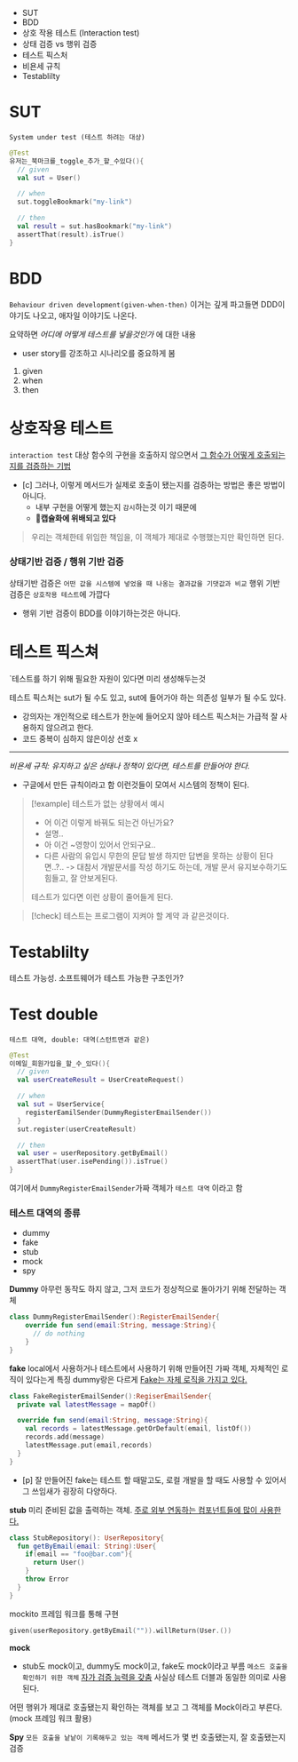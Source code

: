 - SUT
- BDD
- 상호 작용 테스트 (Interaction test)
- 상태 검증 vs 행위 검증
- 테스트 픽스처
- 비욘세 규칙
- Testablilty

# SUT
`System under test (테스트 하려는 대상)`

```kotlin
@Test
유저는_북마크를_toggle_추가_할_수있다(){
  // given
  val sut = User()

  // when
  sut.toggleBookmark("my-link")

  // then
  val result = sut.hasBookmark("my-link")
  assertThat(result).isTrue()
}

```


# BDD
`Behaviour driven development(given-when-then)`
이거는 깊게 파고들면 DDD이야기도 나오고, 애자일 이야기도 나온다.

요약하면 *어디에 어떻게 테스트를 넣을것인가* 에 대한 내용
- user story를 강조하고 시나리오를 중요하게 봄

1. given
2. when
3. then

# 상호작용 테스트
`interaction test`
대상 함수의 구현을 호출하지 않으면서 <u>그 함수가 어떻게 호출되는지를 검증하는 기법</u>
- [c] 그러나, 이렇게 메서드가 실제로 호출이 됐는지를 검증하는 방법은 좋은 방법이 아니다.
	- 내부 구현을 어떻게 했는지 `감시`하는것 이기 때문에
	- **캡슐화에 위배되고 있다**

> 우리는 객체한테 위임한 책임을, 이 객체가 제대로 수행했는지만 확인하면 된다.

### 상태기반 검증 / 행위 기반 검증

상태기반 검증은 `어떤 값을 시스템에 넣었을 때 나옹는 결과값을 기댓값과 비교`
행위 기반 검증은 `상호작용 테스트`에 가깝다
- 행위 기반 검증이 BDD를 이야기하는것은 아니다.

# 테스트 픽스쳐
`테스트를 하기 위해 필요한 자원이 있다면 미리 생성해두는것

테스트 픽스처는 sut가 될 수도 있고, sut에 들어가야 하는 의존성 일부가 될 수도 있다.
- 강의자는 개인적으로 테스트가 한눈에 들어오지 않아 테스트 픽스처는 가급적 잘 사용하지 않으려고 한다.
- 코드 중복이 심하지 않은이상 선호 x

---
*비욘세 규칙: 유지하고 싶은 상태나 정책이 있다면, 테스트를 만들어야 한다.*
- 구글에서 만든 규칙이라고 함
이런것들이 모여서 시스템의 정책이 된다.

> [!example] 테스트가 없는 상황에서 예시
> - 어 이건 이렇게 바꿔도 되는건 아닌가요?
> - 설명..
> - 아 이건 ~영향이 있어서 안되구요..
> - 다른 사람의 유입시 무한의 문답 발생
> 	하지만 답변을 못하는 상황이 된다면..?.. -> 대참서
> 	개발문서를 작성 하기도 하는데, 개발 문서 유지보수하기도 힘들고, 잘 안보게된다.
> 
> 테스트가 있다면 이런 상황이 줄어들게 된다.

> [!check] 테스트는 프로그램이 지켜야 할 계약 과 같은것이다.

#  Testablilty

테스트 가능성. 소프트웨어가 테스트 가능한 구조인가?

# Test double
`테스트 대역, double: 대역(스턴트맨과 같은)`

```kotlin
@Test
이메일_회원가입을_할_수_있다(){
  // given
  val userCreateResult = UserCreateRequest()

  // when
  val sut = UserService{
    registerEamilSender(DummyRegisterEmailSender())
  }
  sut.register(userCreateResult)

  // then
  val user = userRepository.getByEmail()
  assertThat(user.isePending()).isTrue()
}
```
여기에서 `DummyRegisterEmailSender`가짜 객체가 `테스트 대역` 이라고 함

### 테스트 대역의 종류
- dummy
- fake
- stub
- mock
- spy

**Dummy**
아무런 동작도 하지 않고, 그저 코드가 정상적으로 돌아가기 위해 전달하는 객체
```kotlin 
class DummyRegisterEmailSender():RegisterEmailSender{
	override fun send(email:String, message:String){
	  // do nothing
	}
}
```

**fake**
local에서 사용하거나 테스트에서 사용하기 위해 만들어진 가짜 객체, 자체적인 로직이 있다는게 특징
dummy랑은 다르게 <u>Fake는 자체 로직을 가지고 있다.</u>

```kotlin
class FakeRegisterEmailSender():RegiserEmailSender{
  private val latestMessage = mapOf()

  override fun send(email:String, message:String){
    val records = latestMessage.getOrDefault(email, listOf())
	records.add(message)
	latestMessage.put(email,records)
  }
}
```

- [p] 잘 만들어진 fake는 테스트 할 때말고도, 로컬 개발을 할 때도 사용할 수 있어서 그 쓰임새가 굉장히 다양하다.

**stub**
미리 준비된 값을 출력하는 객체. <u>주로 외부 연동하는 컴포넌트들에 많이 사용한다.</u>
```kotlin
class StubRepository(): UserRepository{
  fun getByEmail(email: String):User{
    if(email == "foo@bar.com"){
      return User()
    }
    throw Error
  }
}
```

mockito 프레임 워크를 통해 구현

```kotlin
given(userRepository.getByEmail("")).willReturn(User.())
```

**mock**
- stub도 mock이고, dummy도 mock이고, fake도 mock이라고 부름
`메소드 호출을 확인하기 위한 객체`
<u>자가 검증 능력을 갖춤</u> 사실상 테스트 더블과 동일한 의미로 사용된다.

어떤 행위가 제대로 호출됐는지 확인하는 객체를 보고 그 객체를 Mock이라고 부른다. (mock 프레임 워크 활용)

**Spy**
`모든 호출을 낱낱이 기록해두고 있는 객체` 메서드가 몇 번 호출됐는지, 잘 호출됐는지 검증